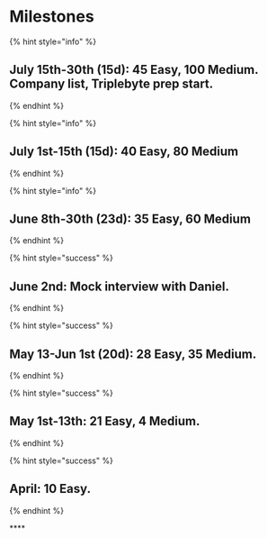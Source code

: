 # Milestones



{% hint style="info" %}
## **July 15th-30th \(15d\):  45 Easy, 100 Medium. Company list, Triplebyte prep start.** 
{% endhint %}

{% hint style="info" %}
## **July 1st-15th \(15d\): 40 Easy, 80 Medium**
{% endhint %}

{% hint style="info" %}
## **June 8th-30th \(23d\): 35 Easy, 60 Medium**
{% endhint %}

{% hint style="success" %}
## June 2nd: Mock interview with Daniel.  
{% endhint %}

{% hint style="success" %}
## **May 13-Jun 1st \(20d\): 28 Easy, 35 Medium.** 
{% endhint %}

{% hint style="success" %}
## May 1st-13th: 21 Easy, 4 Medium.
{% endhint %}

{% hint style="success" %}
## **April: 10 Easy.** 
{% endhint %}

\*\*\*\*


